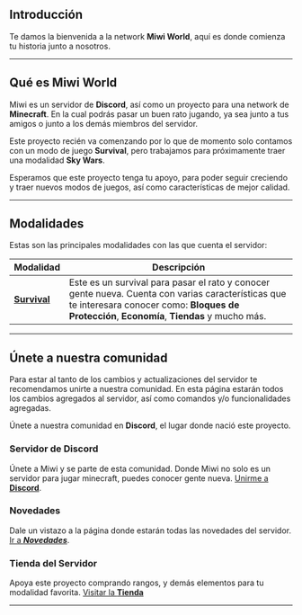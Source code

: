 ## Introducción

Te damos la bienvenida a la network **Miwi World**, aquí es donde comienza tu historia junto a nosotros.

---

## Qué es Miwi World

Miwi es un servidor de **Discord**, así como un proyecto para una network de 
**Minecraft**. En la cual podrás pasar un buen rato jugando, ya sea junto a tus amigos o junto a los demás miembros del servidor.

Este proyecto recién va comenzando por lo que de momento solo contamos con un modo de juego **Survival**,
pero trabajamos para próximamente traer una modalidad **Sky Wars**.

Esperamos que este proyecto tenga tu apoyo, para poder seguir creciendo y traer nuevos modos de juegos, así como características de mejor calidad.

---

## Modalidades

Estas son las principales modalidades con las que cuenta el servidor:

| Modalidad                       | Descripción                                                                                                                                                                                       |
|---------------------------------|---------------------------------------------------------------------------------------------------------------------------------------------------------------------------------------------------|
| [**Survival**](/guide/survival) | Este es un survival para pasar el rato y conocer gente nueva. Cuenta con varias características que te interesara conocer como: **Bloques de Protección**, **Economía**, **Tiendas** y mucho más. |

--- 

## Únete a nuestra comunidad

Para estar al tanto de los cambios y actualizaciones del servidor te recomendamos unirte a nuestra comunidad. En esta página estarán todos los cambios agregados al servidor, así como comandos y/o funcionalidades agregadas.

Únete a nuestra comunidad en **Discord**, el lugar donde nació este proyecto.

### Servidor de Discord
Únete a Miwi y se parte de esta comunidad. Donde Miwi no solo es un servidor para jugar minecraft, puedes conocer gente nueva.
[Unirme a **Discord**](https://discord.gg/miwi).

### Novedades
Dale un vistazo a la página donde estarán todas las novedades del servidor.
[Ir a **_Novedades_**](/news).

### Tienda del Servidor
Apoya este proyecto comprando rangos, y demás elementos para tu modalidad favorita.
[Visitar la **Tienda**](https://store.miwi.world/)

---
